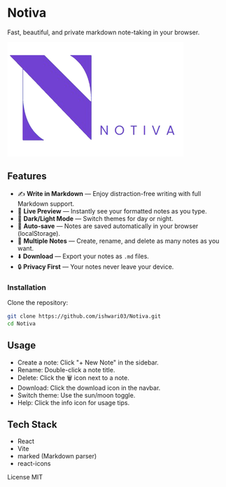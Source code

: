 # Notiva

Fast, beautiful, and private markdown note-taking in your browser.

![Notiva Logo](public/notiva.png)

## Features

- ✍️ **Write in Markdown** — Enjoy distraction-free writing with full Markdown support.
- 👀 **Live Preview** — Instantly see your formatted notes as you type.
- 🌙 **Dark/Light Mode** — Switch themes for day or night.
- 💾 **Auto-save** — Notes are saved automatically in your browser (localStorage).
- 📄 **Multiple Notes** — Create, rename, and delete as many notes as you want.
- ⬇️ **Download** — Export your notes as `.md` files.
- 🔒 **Privacy First** — Your notes never leave your device.


### Installation

Clone the repository:

```sh
git clone https://github.com/ishwari03/Notiva.git
cd Notiva
```


## Usage

- Create a note: Click "+ New Note" in the sidebar.
- Rename: Double-click a note title.
- Delete: Click the 🗑️ icon next to a note.
- Download: Click the download icon in the navbar.
- Switch theme: Use the sun/moon toggle.
- Help: Click the info icon for usage tips.

  
## Tech Stack

- React
- Vite
- marked (Markdown parser)
- react-icons


License
MIT

